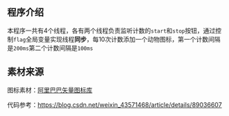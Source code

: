 ## 程序介绍

本程序一共有4个线程，各有两个线程负责监听计数的`start`和`stop`按钮，通过控制`flag`全局变量实现线程**同步**，每10次计数添加一个动物图标，第一个计数间隔是`200ms`第二个计数间隔是`100ms`

## 素材来源

图标素材：[阿里巴巴矢量图标库](https://www.iconfont.cn/)

代码参考：https://blog.csdn.net/weixin_43571468/article/details/89036607